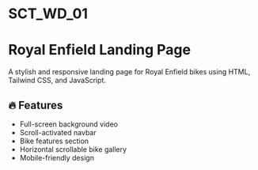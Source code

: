 # SCT_WD_01

# Royal Enfield Landing Page

A stylish and responsive landing page for Royal Enfield bikes using HTML, Tailwind CSS, and JavaScript.

## 🔥 Features
- Full-screen background video
- Scroll-activated navbar
- Bike features section
- Horizontal scrollable bike gallery
- Mobile-friendly design

